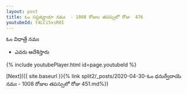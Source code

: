 ```yaml
---
layout: post
title: ఓం సప్తజివ్హాయా నమః  - 1008 రోజుల తపస్సులో రోజు  476
youtubeId: t4LCi5xsR0I
---
```

 
 
 ఓం విధాత్రే నమః  
 
 -  ఎవరు ఆదేశిస్తారు 
 
  
 
  
 
 
 
 
 
 


{% include youtubePlayer.html id=page.youtubeId %}
 
[Next]({{ site.baseurl }}{% link  split2/_posts/2020-04-30-ఓం ధనుర్వేదాయె నమః  - 1008 రోజుల తపస్సులో రోజు  451.md%})
 
